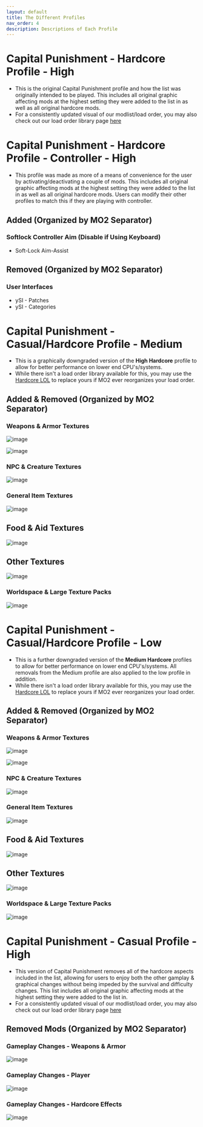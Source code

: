 ```yaml
---
layout: default
title: The Different Profiles
nav_order: 4
description: Descriptions of Each Profile
---
```


# **Capital Punishment - Hardcore Profile - High**

- This is the original Capital Punishment profile and how the list was originally intended to be played. This includes all original graphic affecting mods at the highest setting they were added to the list in as well as all original hardcore mods.
- For a consistently updated visual of our modlist/load order, you may also check out our load order library page [here](https://loadorderlibrary.com/lists/capital-punishment-1122)

# **Capital Punishment - Hardcore Profile - Controller - High**

- This profile was made as more of a means of convenience for the user by activating/deactivating a couple of mods. This includes all original graphic affecting mods at the highest setting they were added to the list in as well as all original hardcore mods. Users can modify their other profiles to match this if they are playing with controller.

## **Added (Organized by MO2 Separator)**

### **Softlock Controller Aim (Disable if Using Keyboard)**
- Soft-Lock Aim-Assist

## **Removed (Organized by MO2 Separator)**

### **User Interfaces**
- ySI - Patches
- ySI - Categories

# **Capital Punishment - Casual/Hardcore Profile - Medium**

- This is a graphically downgraded version of the **High Hardcore** profile to allow for better performance on lower end CPU's/systems.
- While there isn't a load order library available for this, you may use the [Hardcore LOL](https://loadorderlibrary.com/lists/capital-punishment-1122) to replace yours if MO2 ever reorganizes your load order.

## **Added & Removed (Organized by MO2 Separator)**

### **Weapons & Armor Textures**
![image](https://github.com/TheMrNewVegas/TheMrNewVegas.github.io/assets/112358568/a20aadcb-74c8-4f78-8d36-c1d19ea54a49)

![image](https://github.com/TheMrNewVegas/TheMrNewVegas.github.io/assets/112358568/8ee0e76d-8864-44cc-a345-93fdda2a813a)

### **NPC & Creature Textures**
![image](https://github.com/TheMrNewVegas/TheMrNewVegas.github.io/assets/112358568/6b0bad70-9897-4655-98a7-91c46b955d81)

### **General Item Textures**
![image](https://github.com/TheMrNewVegas/TheMrNewVegas.github.io/assets/112358568/b1c15d23-de5e-46e7-b496-865d46e3394c)

## **Food & Aid Textures**
![image](https://github.com/TheMrNewVegas/TheMrNewVegas.github.io/assets/112358568/c353a4cc-63cd-4dd2-90ca-111856b4b7c5)

## **Other Textures**
![image](https://github.com/TheMrNewVegas/TheMrNewVegas.github.io/assets/112358568/41132ec5-8e11-4dd0-940d-38797afa54bb)

### **Worldspace & Large Texture Packs**
![image](https://github.com/TheMrNewVegas/TheMrNewVegas.github.io/assets/112358568/7384592a-95c7-4299-88e0-6ccbccc956dc)
  
# **Capital Punishment - Casual/Hardcore Profile - Low**

- This is a further downgraded version of the **Medium Hardcore** profiles to allow for better performance on lower end CPU's/systems. All removals from the Medium profile are also applied to the low profile in addition.
- While there isn't a load order library available for this, you may use the [Hardcore LOL](https://loadorderlibrary.com/lists/capital-punishment-1122) to replace yours if MO2 ever reorganizes your load order.

## **Added & Removed (Organized by MO2 Separator)**

### **Weapons & Armor Textures**
![image](https://github.com/TheMrNewVegas/TheMrNewVegas.github.io/assets/112358568/2527aa4c-1823-46bf-9675-d9b9f639e1c9)

![image](https://github.com/TheMrNewVegas/TheMrNewVegas.github.io/assets/112358568/7733738e-f346-4339-8fe9-58904c99cf42)

### **NPC & Creature Textures**
![image](https://github.com/TheMrNewVegas/TheMrNewVegas.github.io/assets/112358568/8d9a9386-a03e-4b98-bd61-5d7f6c6622ca)

### **General Item Textures**
![image](https://github.com/TheMrNewVegas/TheMrNewVegas.github.io/assets/112358568/9c172ff2-26ee-4e04-bf69-e56336dd6491)

## **Food & Aid Textures**
![image](https://github.com/TheMrNewVegas/TheMrNewVegas.github.io/assets/112358568/f0da5360-cf5e-4507-978a-e69c01e7f5e6)

## **Other Textures**
![image](https://github.com/TheMrNewVegas/TheMrNewVegas.github.io/assets/112358568/0c4e03b4-381b-4c4e-93de-65282192dd10)

### **Worldspace & Large Texture Packs**
![image](https://github.com/TheMrNewVegas/TheMrNewVegas.github.io/assets/112358568/3655bb0f-e90e-4e46-878e-a27d1384c708)


# **Capital Punishment - Casual Profile - High**

- This version of Capital Punishment removes all of the hardcore aspects included in the list, allowing for users to enjoy both the other gamplay & graphical changes without being impeded by the survival and difficulty changes. This list includes all original graphic affecting mods at the highest setting they were added to the list in.
- For a consistently updated visual of our modlist/load order, you may also check out our load order library page [here](https://loadorderlibrary.com/lists/capital-punishment-casual-list)

## **Removed Mods (Organized by MO2 Separator)**

### **Gameplay Changes - Weapons & Armor**
![image](https://github.com/TheMrNewVegas/TheMrNewVegas.github.io/assets/112358568/ee9e0708-c962-4c0d-b565-a46a8770c5ac)

### **Gameplay Changes - Player**
![image](https://github.com/TheMrNewVegas/TheMrNewVegas.github.io/assets/112358568/384e049a-1157-470c-8507-5be48f7aeba4)

### **Gameplay Changes - Hardcore Effects**
![image](https://github.com/TheMrNewVegas/TheMrNewVegas.github.io/assets/112358568/710b65e3-1dd2-4709-8eb6-2da550eac9c5)


